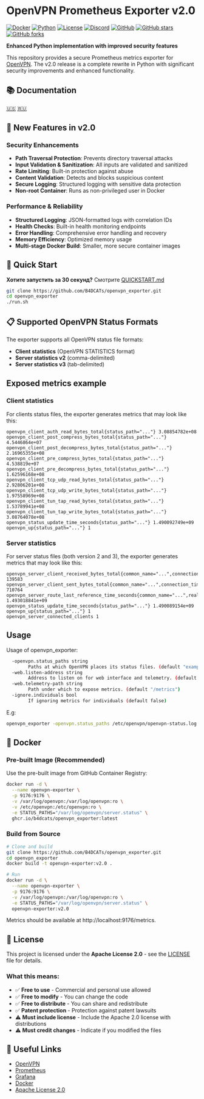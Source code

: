 # OpenVPN Prometheus Exporter v2.0

[![Docker](https://img.shields.io/badge/docker-%230db7ed.svg?style=for-the-badge&logo=docker&logoColor=white)](https://github.com/B4DCATs/openvpn_exporter/pkgs/container/openvpn_exporter)
[![Python](https://img.shields.io/badge/python-3.11+-blue.svg?style=for-the-badge&logo=python&logoColor=white)](https://python.org)
[![License](https://img.shields.io/badge/license-Apache%202.0-green.svg?style=for-the-badge)](LICENSE)
[![Discord](https://img.shields.io/discord/1411852800241176616?style=for-the-badge&logo=discord&logoColor=white&label=Discord)](https://discord.gg/VMKdhujjCW)
[![GitHub](https://img.shields.io/badge/GitHub-100000?style=for-the-badge&logo=github&logoColor=white)](https://github.com/B4DCATs/openvpn_exporter)
[![GitHub stars](https://img.shields.io/github/stars/B4DCATs/openvpn_exporter?style=for-the-badge&logo=github&logoColor=white)](https://github.com/B4DCATs/openvpn_exporter/stargazers)
[![GitHub forks](https://img.shields.io/github/forks/B4DCATs/openvpn_exporter?style=for-the-badge&logo=github&logoColor=white)](https://github.com/B4DCATs/openvpn_exporter/network)

**Enhanced Python implementation with improved security features**

This repository provides a secure Prometheus metrics exporter for [OpenVPN](https://openvpn.net/). The v2.0 release is a complete rewrite in Python with significant security improvements and enhanced functionality.

## 📚 Documentation

[🇺🇸](docs/en/README.md) [🇷🇺](docs/ru/README.md)


## 🚀 New Features in v2.0

### Security Enhancements
- **Path Traversal Protection**: Prevents directory traversal attacks
- **Input Validation & Sanitization**: All inputs are validated and sanitized
- **Rate Limiting**: Built-in protection against abuse
- **Content Validation**: Detects and blocks suspicious content
- **Secure Logging**: Structured logging with sensitive data protection
- **Non-root Container**: Runs as non-privileged user in Docker

### Performance & Reliability
- **Structured Logging**: JSON-formatted logs with correlation IDs
- **Health Checks**: Built-in health monitoring endpoints
- **Error Handling**: Comprehensive error handling and recovery
- **Memory Efficiency**: Optimized memory usage
- **Multi-stage Docker Build**: Smaller, more secure container images

## 🚀 Quick Start

**Хотите запустить за 30 секунд?** Смотрите [QUICKSTART.md](QUICKSTART.md)

```bash
git clone https://github.com/B4DCATs/openvpn_exporter.git
cd openvpn_exporter
./run.sh
```

## 📋 Supported OpenVPN Status Formats

The exporter supports all OpenVPN status file formats:
- **Client statistics** (OpenVPN STATISTICS format)
- **Server statistics v2** (comma-delimited)
- **Server statistics v3** (tab-delimited)

## Exposed metrics example

### Client statistics

For clients status files, the exporter generates metrics that may look
like this:

```
openvpn_client_auth_read_bytes_total{status_path="..."} 3.08854782e+08
openvpn_client_post_compress_bytes_total{status_path="..."} 4.5446864e+07
openvpn_client_post_decompress_bytes_total{status_path="..."} 2.16965355e+08
openvpn_client_pre_compress_bytes_total{status_path="..."} 4.538819e+07
openvpn_client_pre_decompress_bytes_total{status_path="..."} 1.62596168e+08
openvpn_client_tcp_udp_read_bytes_total{status_path="..."} 2.92806201e+08
openvpn_client_tcp_udp_write_bytes_total{status_path="..."} 1.97558969e+08
openvpn_client_tun_tap_read_bytes_total{status_path="..."} 1.53789941e+08
openvpn_client_tun_tap_write_bytes_total{status_path="..."} 3.08764078e+08
openvpn_status_update_time_seconds{status_path="..."} 1.490092749e+09
openvpn_up{status_path="..."} 1
```

### Server statistics

For server status files (both version 2 and 3), the exporter generates
metrics that may look like this:

```
openvpn_server_client_received_bytes_total{common_name="...",connection_time="...",real_address="...",status_path="...",username="...",virtual_address="..."} 139583
openvpn_server_client_sent_bytes_total{common_name="...",connection_time="...",real_address="...",status_path="...",username="...",virtual_address="..."} 710764
openvpn_server_route_last_reference_time_seconds{common_name="...",real_address="...",status_path="...",virtual_address="..."} 1.493018841e+09
openvpn_status_update_time_seconds{status_path="..."} 1.490089154e+09
openvpn_up{status_path="..."} 1
openvpn_server_connected_clients 1
```

## Usage

Usage of openvpn_exporter:

```sh
  -openvpn.status_paths string
    	Paths at which OpenVPN places its status files. (default "examples/client.status,examples/server2.status,examples/server3.status")
  -web.listen-address string
    	Address to listen on for web interface and telemetry. (default ":9176")
  -web.telemetry-path string
    	Path under which to expose metrics. (default "/metrics")
  -ignore.individuals bool
        If ignoring metrics for individuals (default false)
```

E.g:

```sh
openvpn_exporter -openvpn.status_paths /etc/openvpn/openvpn-status.log
```

## 🐳 Docker

### Pre-built Image (Recommended)

Use the pre-built image from GitHub Container Registry:

```bash
docker run -d \
  --name openvpn-exporter \
  -p 9176:9176 \
  -v /var/log/openvpn:/var/log/openvpn:ro \
  -v /etc/openvpn:/etc/openvpn:ro \
  -e STATUS_PATHS="/var/log/openvpn/server.status" \
  ghcr.io/b4dcats/openvpn_exporter:latest
```

### Build from Source

```bash
# Clone and build
git clone https://github.com/B4DCATs/openvpn_exporter.git
cd openvpn_exporter
docker build -t openvpn-exporter:v2.0 .

# Run
docker run -d \
  --name openvpn-exporter \
  -p 9176:9176 \
  -v /var/log/openvpn:/var/log/openvpn:ro \
  -e STATUS_PATHS="/var/log/openvpn/server.status" \
  openvpn-exporter:v2.0
```

Metrics should be available at http://localhost:9176/metrics.

## 📄 License

This project is licensed under the **Apache License 2.0** - see the [LICENSE](LICENSE) file for details.

### What this means:
- ✅ **Free to use** - Commercial and personal use allowed
- ✅ **Free to modify** - You can change the code
- ✅ **Free to distribute** - You can share and redistribute
- ✅ **Patent protection** - Protection against patent lawsuits
- ⚠️ **Must include license** - Include the Apache 2.0 license with distributions
- ⚠️ **Must credit changes** - Indicate if you modified the files

## 🔗 Useful Links

- [OpenVPN](https://openvpn.net/)
- [Prometheus](https://prometheus.io/)
- [Grafana](https://grafana.com/)
- [Docker](https://www.docker.com/)
- [Apache License 2.0](https://www.apache.org/licenses/LICENSE-2.0)
